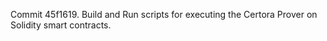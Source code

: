 Commit 45f1619.                    Build and Run scripts for executing the Certora Prover on Solidity smart contracts.